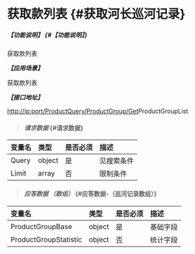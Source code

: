 # 获取款列表 {#获取河长巡河记录}

##### _【功能说明】_ {#【功能说明】}

获取款列表

_**【应用场景】**_

获取款列表

_**【接口地址】**_

[http://ip:port/ProductQuery/ProductGroup/Get](http://ip:port/HMQuery/PatrolRiver/GetPatrolRivers)ProductGroupList

> #### _请求数据_ {#请求数据}

| 变量名 | 类型 | 是否必须 | 描述 |
| :--- | :--- | :--- | :--- |
| Query | object | 是 | 见搜索条件 |
| Limit | array | 否 | 限制条件 |

> #### _应答数据 （数组）_ {#应答数据-（巡河记录数组）}

| 变量名 | 类型 | 是否必须 | 描述 |
| :--- | :--- | :--- | :--- |
| ProductGroupBase | object | 是 | 基础字段 |
| ProductGroupStatistic | object | 否 | 统计字段 |



